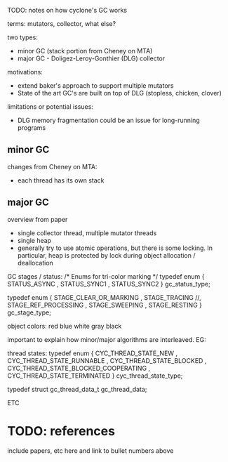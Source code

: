 TODO: notes on how cyclone's GC works

terms: mutators, collector, what else?

two types:

- minor GC (stack portion from Cheney on MTA)
- major GC - Doligez-Leroy-Gonthier (DLG) collector

motivations: 
- extend baker's approach to support multiple mutators
- State of the art GC's are built on top of DLG (stopless, chicken, clover)

limitations or potential issues:
- DLG memory fragmentation could be an issue for long-running programs

## minor GC

changes from Cheney on MTA:
- each thread has its own stack

## major GC

overview from paper

- single collector thread, multiple mutator threads
- single heap
- generally try to use atomic operations, but there is some locking. In particular, heap is protected by lock during object allocation / deallocation

GC stages / status:
/* Enums for tri-color marking */
typedef enum { STATUS_ASYNC 
             , STATUS_SYNC1 
             , STATUS_SYNC2 
             } gc_status_type;

typedef enum { STAGE_CLEAR_OR_MARKING 
             , STAGE_TRACING 
             //, STAGE_REF_PROCESSING 
             , STAGE_SWEEPING 
             , STAGE_RESTING
             } gc_stage_type;

object colors:
red
blue
white
gray
black


important to explain how minor/major algorithms are interleaved. EG:

thread states:
typedef enum { CYC_THREAD_STATE_NEW
             , CYC_THREAD_STATE_RUNNABLE
             , CYC_THREAD_STATE_BLOCKED
             , CYC_THREAD_STATE_BLOCKED_COOPERATING
             , CYC_THREAD_STATE_TERMINATED
             } cyc_thread_state_type;

typedef struct gc_thread_data_t gc_thread_data;

ETC

# TODO: references

include papers, etc here and link to bullet numbers above
